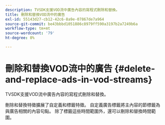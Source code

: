 ```yaml
---
description: TVSDK支援VOD流中廣告內容的寫程式刪除和替換。
title: 刪除和替換VOD流中的廣告
exl-id: 55143d27-cb12-42c6-8a9e-07867de7a964
source-git-commit: be43bbbd1051886c8979ff590a3197b2a7249b6a
workflow-type: tm+mt
source-wordcount: '79'
ht-degree: 0%

---
```


# 刪除和替換VOD流中的廣告 {#delete-and-replace-ads-in-vod-streams}

TVSDK支援VOD流中廣告內容的寫程式刪除和替換。

刪除和替換特徵擴展了自定義和標籤特徵。 自定義廣告標籤將主內容的節標籤為與廣告相關的內容句點。 除了標籤這些時間範圍外，還可以刪除和替換時間範圍。
